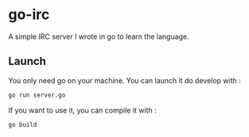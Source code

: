 go-irc
======

A simple IRC server I wrote in go to learn the language.

Launch
------

You only need go on your machine. You can launch it do develop with :

```bash
go run server.go
```

If you want to use it, you can compile it with : 

```bash
go build
```
